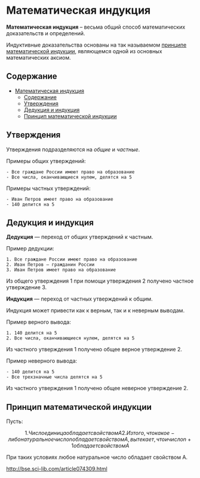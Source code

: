 # Математическая индукция

**Математическая индукция** – весьма общий способ математических доказательств и определений.

Индуктивные доказательства основаны на так называемом [принципе математической индукции](#принцип-математической-индукции), являющемся одной из основных математических аксиом.

## Содержание

- [Математическая индукция](#математическая-индукция)
  - [Содержание](#содержание)
  - [Утверждения](#утверждения)
  - [Дедукция и индукция](#дедукция-и-индукция)
  - [Принцип математической индукции](#принцип-математической-индукции)

## Утверждения

Утверждения подразделяются на *общие* и *частные*.

Примеры общих утверждений:

```text
- Все граждане России имеют право на образование
- Все числа, оканчивающиеся нулем, делятся на 5
```

Примеры частных утверждений:

```text
- Иван Петров имеет право на образование
- 140 делится на 5
```

## Дедукция и индукция

**Дедукция** — переход от общих утверждений к частным.

Пример дедукции:

```text
1. Все граждане России имеют право на образование
2. Иван Петров — гражданин России
3. Иван Петров имеет право на образование
```

Из общего утверждения 1 при помощи утверждения 2 получено частное утверждение 3.

**Индукция** — переход от частных утверждений к общим.

Индукция может привести как к верным, так и к неверным выводам.

Пример верного вывода:

```text
1. 140 делится на 5
2. Все числа, оканчивающиеся нулем, делятся на 5
```

Из частного утверждения 1 получено общее верное утверждение 2.

Пример неверного вывода:

```text
- 140 делится на 5
- Все трехзначные числа делятся на 5
```

Из частного утверждения 1 получено общее неверное утверждение 2.

## Принцип математической индукции

Пусть:

```math
1. Число единица обладает свойством А
2. Из того, что какое-либо натуральное число n обладает свойством А, вытекает, что и число n + 1 обладает свойством А
```

При таких условиях любое натуральное число обладает свойством А.

<http://bse.sci-lib.com/article074309.html>

